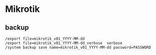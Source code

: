 # Mikrotik

## backup
```
/export file=mikrotik_v01_YYYY-MM-dd
/export file=mikrotik_v01_YYYY-MM-dd_verbose  verbose
/system backup save name=mikrotik_v01_YYYY-MM-dd password=PASSWORD
```
